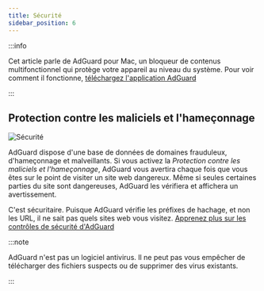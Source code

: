 ```yaml
---
title: Sécurité
sidebar_position: 6
---
```


:::info

Cet article parle de AdGuard pour Mac, un bloqueur de contenus multifonctionnel qui protège votre appareil au niveau du système. Pour voir comment il fonctionne, [téléchargez l'application AdGuard](https://agrd.io/download-kb-adblock)

:::

## Protection contre les maliciels et l'hameçonnage

![Sécurité](https://cdn.adtidy.org/content/kb/ad_blocker/mac/security.png)

AdGuard dispose d'une base de données de domaines frauduleux, d'hameçonnage et malveillants. Si vous activez la _Protection contre les maliciels et l'hameçonnage_, AdGuard vous avertira chaque fois que vous êtes sur le point de visiter un site web dangereux. Même si seules certaines parties du site sont dangereuses, AdGuard les vérifiera et affichera un avertissement.

C'est sécuritaire. Puisque AdGuard vérifie les préfixes de hachage, et non les URL, il ne sait pas quels sites web vous visitez. [Apprenez plus sur les contrôles de sécurité d'AdGuard](/general/browsing-security)

:::note

AdGuard n'est pas un logiciel antivirus. Il ne peut pas vous empêcher de télécharger des fichiers suspects ou de supprimer des virus existants.

:::
